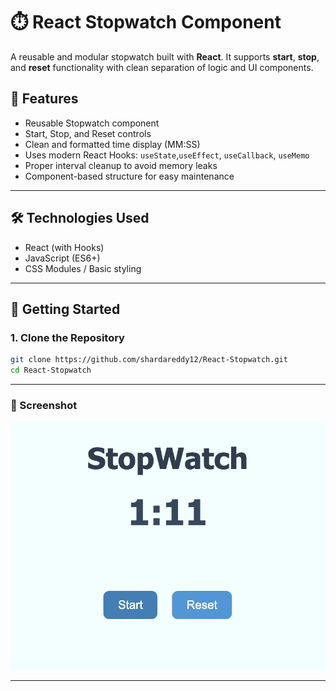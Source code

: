 # ⏱️ React Stopwatch Component

A reusable and modular stopwatch built with **React**. It supports **start**, **stop**, and **reset** functionality with clean separation of logic and UI components.

## 🧩 Features

- Reusable Stopwatch component
- Start, Stop, and Reset controls
- Clean and formatted time display (MM:SS)
- Uses modern React Hooks: `useState`,`useEffect`, `useCallback`, `useMemo`
- Proper interval cleanup to avoid memory leaks
- Component-based structure for easy maintenance

---

## 🛠️ Technologies Used

- React (with Hooks)
- JavaScript (ES6+)
- CSS Modules / Basic styling

---

## 🚀 Getting Started

### 1. Clone the Repository

```bash
git clone https://github.com/shardareddy12/React-Stopwatch.git
cd React-Stopwatch

```
---

###  📸 Screenshot

![alt text](public/Stopwatch.png)

---
